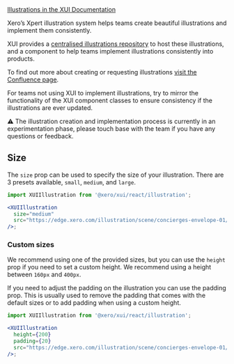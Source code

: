 <div class="xui-margin-vertical">
	<a href="../section-fundamentals-illustrations.html" isDocLink>Illustrations in the XUI Documentation</a>
</div>

Xero’s Xpert illustration system helps teams create beautiful illustrations and implement them consistently.

XUI provides a [centralised illustrations repository](https://github.dev.xero.com/UXE/illustrations/) to host these illustrations, and a component to help teams implement illustrations consistently into products.

To find out more about creating or requesting illustrations [visit the Confluence page](https://confluence.teamxero.com/pages/viewpage.action?spaceKey=PLAT&title=Creating+and+implementing+Xpert+illustrations).

For teams not using XUI to implement illustrations, try to mirror the functionality of the XUI component classes to ensure consistency if the illustrations are ever updated.

<div class="xui-u-flex xui-margin-bottom">
  <span>⚠️</span>
  <span class="xui-padding-left">The illustration creation and implementation process is currently in an experimentation phase, please touch base with the team if you have any questions or feedback.</span>
</div>

## Size

The `size` prop can be used to specify the size of your illustration. There are 3 presets available, `small`, `medium`, and `large`.

```jsx harmony
import XUIIllustration from '@xero/xui/react/illustration';

<XUIIllustration
  size="medium"
  src="https://edge.xero.com/illustration/scene/concierges-envelope-01/concierges-envelope-01.svg"
/>;
```

### Custom sizes

We recommend using one of the provided sizes, but you can use the `height` prop if you need to set a custom height. We recommend using a height between `160px` and `400px`.

If you need to adjust the padding on the illustration you can use the padding prop. This is usually used to remove the padding that comes with the default sizes or to add padding when using a custom height.

```jsx harmony
import XUIIllustration from '@xero/xui/react/illustration';

<XUIIllustration
  height={200}
  padding={20}
  src="https://edge.xero.com/illustration/scene/concierges-envelope-01/concierges-envelope-01.svg"
/>;
```
